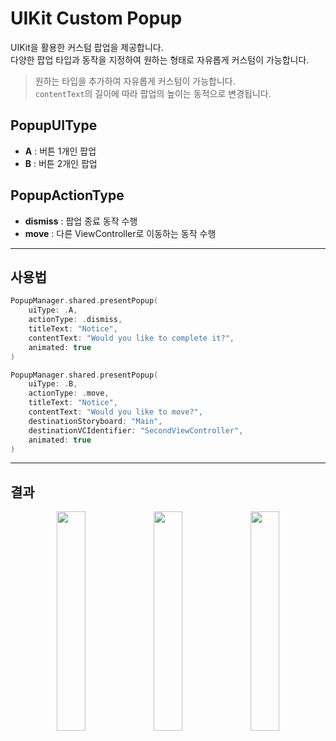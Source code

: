 # UIKit Custom Popup

UIKit을 활용한 커스텀 팝업을 제공합니다. <br>
다양한 팝업 타입과 동작을 지정하여 원하는 형태로 자유롭게 커스텀이 가능합니다.

> 원하는 타입을 추가하여 자유롭게 커스텀이 가능합니다.  
> `contentText`의 길이에 따라 팝업의 높이는 동적으로 변경됩니다. 

## PopupUIType
- **A** : 버튼 1개인 팝업
- **B** : 버튼 2개인 팝업

## PopupActionType
- **dismiss** : 팝업 종료 동작 수행
- **move** : 다른 ViewController로 이동하는 동작 수행

---

## 사용법

```swift
PopupManager.shared.presentPopup(
    uiType: .A,
    actionType: .dismiss,
    titleText: "Notice",
    contentText: "Would you like to complete it?",
    animated: true
)
```

```swift
PopupManager.shared.presentPopup(
    uiType: .B,
    actionType: .move,
    titleText: "Notice",
    contentText: "Would you like to move?",
    destinationStoryboard: "Main",
    destinationVCIdentifier: "SecondViewController",
    animated: true
)
```

---

## 결과

<p align="center">
    <img src="https://github.com/user-attachments/assets/a084178c-9c68-46e9-a75d-625589225dde" width="30%">
    <img src="https://github.com/user-attachments/assets/a8f54fc8-d770-4be5-a4b1-9c8e4934282f" width="30%">
    <img src="https://github.com/user-attachments/assets/861290e5-b8e5-4803-94a4-660d730c8048" width="30%">
</p>

